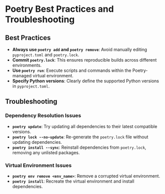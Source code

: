 # Poetry Best Practices and Troubleshooting

## Best Practices

*   **Always use `poetry add` and `poetry remove`**: Avoid manually editing `pyproject.toml` and `poetry.lock`.
*   **Commit `poetry.lock`**: This ensures reproducible builds across different environments.
*   **Use `poetry run`**: Execute scripts and commands within the Poetry-managed virtual environment.
*   **Specify Python versions**: Clearly define the supported Python versions in `pyproject.toml`.

## Troubleshooting

### Dependency Resolution Issues

*   **`poetry update`**: Try updating all dependencies to their latest compatible versions.
*   **`poetry lock --no-update`**: Re-generate the `poetry.lock` file without updating dependencies.
*   **`poetry install --sync`**: Reinstall dependencies from `poetry.lock`, removing any unlisted packages.

### Virtual Environment Issues

*   **`poetry env remove <env_name>`**: Remove a corrupted virtual environment.
*   **`poetry install`**: Recreate the virtual environment and install dependencies.
